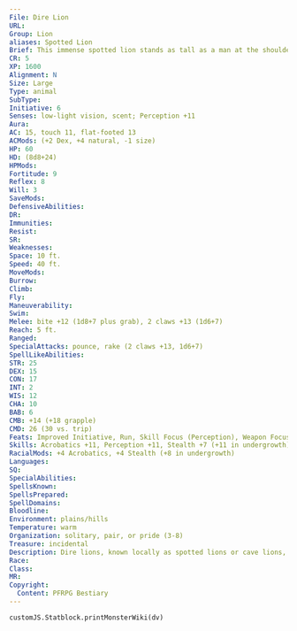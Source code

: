 ```yaml
---
File: Dire Lion
URL: 
Group: Lion
aliases: Spotted Lion
Brief: This immense spotted lion stands as tall as a man at the shoulder, its fur matted with the blood of its victims.
CR: 5
XP: 1600
Alignment: N
Size: Large
Type: animal
SubType: 
Initiative: 6
Senses: low-light vision, scent; Perception +11
Aura: 
AC: 15, touch 11, flat-footed 13
ACMods: (+2 Dex, +4 natural, -1 size)
HP: 60
HD: (8d8+24)
HPMods: 
Fortitude: 9
Reflex: 8
Will: 3
SaveMods: 
DefensiveAbilities: 
DR: 
Immunities: 
Resist: 
SR: 
Weaknesses: 
Space: 10 ft.
Speed: 40 ft.
MoveMods: 
Burrow: 
Climb: 
Fly: 
Maneuverability: 
Swim: 
Melee: bite +12 (1d8+7 plus grab), 2 claws +13 (1d6+7)
Reach: 5 ft.
Ranged: 
SpecialAttacks: pounce, rake (2 claws +13, 1d6+7)
SpellLikeAbilities: 
STR: 25
DEX: 15
CON: 17
INT: 2
WIS: 12
CHA: 10
BAB: 6
CMB: +14 (+18 grapple)
CMD: 26 (30 vs. trip)
Feats: Improved Initiative, Run, Skill Focus (Perception), Weapon Focus (claw)
Skills: Acrobatics +11, Perception +11, Stealth +7 (+11 in undergrowth)
RacialMods: +4 Acrobatics, +4 Stealth (+8 in undergrowth)
Languages: 
SQ: 
SpecialAbilities: 
SpellsKnown: 
SpellsPrepared: 
SpellDomains: 
Bloodline: 
Environment: plains/hills
Temperature: warm
Organization: solitary, pair, or pride (3-8)
Treasure: incidental
Description: Dire lions, known locally as spotted lions or cave lions, are immense predators that can grow up to 15 feet long and weigh up to 3,500 pounds. Although they are merely animals, these large creatures seem to take an almost sadistic glee in playing with and tormenting their prey before eventually devouring it. As a result, many tribes view dire lions as the spawn of evil gods, and hunt them down as soon as their presence in a region becomes obvious.
Race: 
Class: 
MR: 
Copyright:
  Content: PFRPG Bestiary
---
```

```dataviewjs
customJS.Statblock.printMonsterWiki(dv)
```
